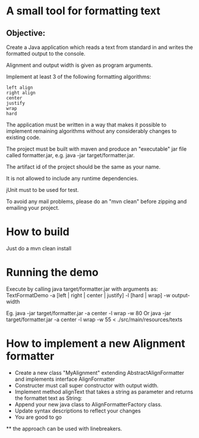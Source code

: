 

<h1>A small tool for formatting text</h1>

<h2>Objective:</h2>
Create a Java application which reads a text from standard in and writes the formatted output to the console.

Alignment and output width is given as program arguments.

Implement at least 3 of the following formatting algorithms:

    left align
    right align
    center
    justify
    wrap
    hard

The application must be written in a way that makes it possible to implement remaining algorithms without any considerably changes to existing code.

The project must be built with maven and produce an "executable" jar file called formatter.jar, e.g. java -jar target/formatter.jar.

The artifact id of the project should be the same as your name. 
 
It is not allowed to include any runtime dependencies.

jUnit must to be used for test.


To avoid any mail problems, please do an "mvn clean" before zipping and emailing your project.

<h1>How to build</h1>
Just do a mvn clean install

<h1>Running the demo</h1>
Execute by calling java target/formatter.jar with arguments as:
TextFormatDemo -a [left | right | center | justify] -l [hard | wrap] -w output-width

Eg. java -jar target/formatter.jar -a center -l wrap -w 80
Or java -jar target/formatter.jar -a center -l wrap -w 55 < ./src/main/resources/texts

<h1>How to implement a new Alignment formatter</h1>

<ul>
<li>Create a new class "MyAlignment" extending AbstractAlignFormatter and implements interface AlignFormatter</li>
<li>Constructer must call super constructor with output width.</li>
<li>Implement method alignText that takes a string as parameter and returns the formattet text as String:</li>
<li>Append your new java class to AlignFormatterFactory class.</li>
<li>Update syntax descriptions to reflect your changes</li>
<li>You are good to go</li>
</ul>

** the approach can be used with linebreakers.



